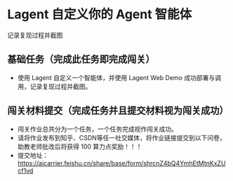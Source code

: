 # Lagent 自定义你的 Agent 智能体

记录复现过程并截图

## 基础任务（完成此任务即完成闯关）

- 使用 Lagent 自定义一个智能体，并使用 Lagent Web Demo 成功部署与调用，记录复现过程并截图。

## 闯关材料提交（完成任务并且提交材料视为闯关成功）

- 闯关作业总共分为一个任务，一个任务完成视作闯关成功。
- 请将作业发布到知乎、CSDN等任一社交媒体，将作业链接提交到以下问卷，助教老师批改后将获得 100 算力点奖励！！！ 
- 提交地址：https://aicarrier.feishu.cn/share/base/form/shrcnZ4bQ4YmhEtMtnKxZUcf1vd
